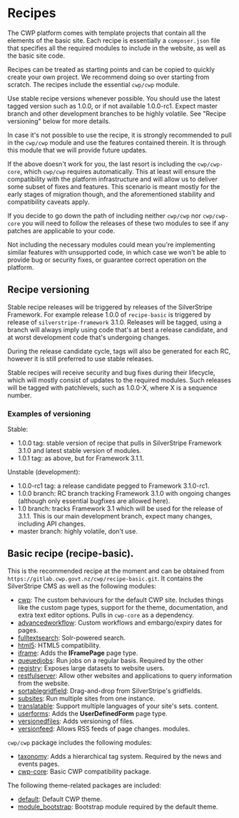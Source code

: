 <!--
title: Recipes
pagenumber: 3
-->

# Recipes

The CWP platform comes with template projects that contain all the elements of the basic site. Each recipe is
essentially a `composer.json` file that specifies all the required modules to include in the website, as well as the
basic site code.

Recipes can be treated as starting points and can be copied to quickly create your own project. We recommend doing so
over starting from scratch. The recipes include the essential `cwp/cwp` module.

<div class="hint" markdown='1'>
Use stable recipe versions whenever possible. You should use the latest tagged version such as 1.0.0, or if not
available 1.0.0-rc1. Expect master branch and other development branches to be highly volatile. See "Recipe versioning"
below for more details.
</div>

In case it's not possible to use the recipe, it is strongly recommended to pull in the `cwp/cwp` module and use the
features contained therein. It is through this module that we will provide future updates.

If the above doesn't work for you, the last resort is including the `cwp/cwp-core`, which `cwp/cwp` requires
automatically. This at least will ensure the compatibility with the platform infrastructure and will allow us to deliver
some subset of fixes and features. This scenario is meant mostly for the early stages of migration though, and the
aforementioned stability and compatibility caveats apply.

If you decide to go down the path of including neither `cwp/cwp` nor `cwp/cwp-core` you will need to follow the releases
of these two modules to see if any patches are applicable to your code.

<div class="warning" markdown='1'>
Not including the necessary modules could mean you're implementing similar features with unsupported code, in which case
we won't be able to provide bug or security fixes, or guarantee correct operation on the platform.
</div>

## Recipe versioning

Stable recipe releases will be triggered by releases of the SilverStripe Framework. For example release 1.0.0 of
`recipe-basic` is triggered by release of `silverstripe-framework` 3.1.0. Releases will be tagged, using a branch will
always imply using code that's at best a release candidate, and at worst development code that's undergoing changes.

During the release candidate cycle, tags will also be generated for each RC, however it is still preferred to use stable
releases.

Stable recipes will receive security and bug fixes during their lifecycle, which will mostly consist of updates to
the required modules. Such releases will be tagged with patchlevels, such as 1.0.0-X, where X is a sequence number.

### Examples of versioning

Stable:

* 1.0.0 tag: stable version of recipe that pulls in SilverStripe Framework 3.1.0 and latest stable version of modules.
* 1.0.1 tag: as above, but for Framework 3.1.1.

Unstable (development):

* 1.0.0-rc1 tag: a release candidate pegged to Framework 3.1.0-rc1.
* 1.0.0 branch: RC branch tracking Framework 3.1.0 with ongoing changes (although only essential bugfixes are allowed
here).
* 1.0 branch: tracks Framework 3.1 which will be used for the release of 3.1.1. This is our main development branch,
expect many changes, including API changes.
* master branch: highly volatile, don't use.

## Basic recipe (recipe-basic).

This is the recommended recipe at the moment and can be obtained from `https://gitlab.cwp.govt.nz/cwp/recipe-basic.git`.
It contains the SilverStripe CMS as well as the following modules:

 * [cwp](https://gitlab.cwp.govt.nz/cwp/cwp/): The custom behaviours for the default CWP site. Includes things like the
custom page types, support for the theme, documentation, and extra text editor options. Pulls in `cwp-core` as a
dependency.
 * [advancedworkflow](https://github.com/silverstripe-australia/advancedworkflow): Custom workflows and embargo/expiry
dates for pages.
 * [fulltextsearch](https://github.com/silverstripe-labs/silverstripe-fulltextsearch): Solr-powered search.
 * [html5](https://github.com/silverstripe/silverstripe-html5): HTML5 compatibility.
 * [iframe](https://github.com/silverstripe-labs/silverstripe-iframe): Adds the **IFramePage** page type.
 * [queuedjobs](https://github.com/nyeholt/silverstripe-queuedjobs): Run jobs on a regular basis. Required by the other
 * [registry](https://github.com/silverstripe-labs/silverstripe-registry): Exposes large datasets to website users.
 * [restfulserver](https://github.com/silverstripe/silverstripe-restfulserver/): Allow other websites and applications
to query information from the website.
 * [sortablegridfield](https://github.com/UndefinedOffset/SortableGridField): Drag-and-drop from SilverStripe's
gridfields.
 * [subsites](https://github.com/silverstripe/silverstripe-subsites): Run multiple sites from one instance.
 * [translatable](https://github.com/silverstripe/silverstripe-translatable): Support multiple languages of your site's
sets.
 content.
 * [userforms](https://github.com/silverstripe/silverstripe-userforms): Adds the **UserDefinedForm** page type.
 * [versionedfiles](https://github.com/ajshort/silverstripe-versionedfiles): Adds versioning of files.
 * [versionfeed](https://github.com/silverstripe-labs/silverstripe-versionfeed): Allows RSS feeds of page changes.
modules.

`cwp/cwp` package includes the following modules:

 * [taxonomy](https://github.com/silverstripe-labs/silverstripe-taxonomy): Adds a hierarchical tag system. Required by
the news and events pages.
 * [cwp-core](https://gitlab.cwp.govt.nz/cwp/cwp-core/): Basic CWP compatibility package.

The following theme-related packages are included:

 * [default](https://gitlab.cwp.govt.nz/cwp-themes/default): Default CWP theme.
 * [module_bootstrap](https://github.com/silverstripe-ux/sass-twitter-bootstrap): Bootstrap module required by the
 default theme.
